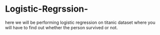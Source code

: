 # Logistic-Regrssion-
here we will be performing logistic regression on titanic dataset where you will have to find out whether the person survived or not.
